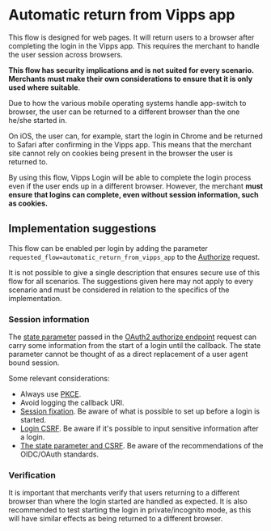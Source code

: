 <!-- START_METADATA
---
title: Automatic return from Vipps app
sidebar_label: Automatic return from app
sidebar_position: 30
description: Enable automatic return from the Vipps app.
pagination_next: null
pagination_prev: null
---
END_METADATA -->

# Automatic return from Vipps app

This flow is designed for web pages. It will return users to a browser after completing the login in the Vipps app.
This requires the merchant to handle the user session across browsers.

**This flow has security implications and is not suited for every scenario. Merchants must make their own considerations to ensure that it is only used where suitable**.

Due to how the various mobile operating systems handle app-switch to browser, the user can be returned to a different browser than the one he/she started in.

On iOS, the user can, for example, start the login in Chrome and be returned to Safari after confirming in the Vipps app. This means that the merchant site cannot rely on cookies being present in the browser the user is returned to.

By using this flow, Vipps Login will be able to complete the login process even if the user ends up in a different browser. However, the merchant **must ensure that logins can complete, even without session information, such as cookies.**

## Implementation suggestions

This flow can be enabled per login by adding the parameter `requested_flow=automatic_return_from_vipps_app` to the [Authorize](../integration.md#oauth-20-authorize) request.

It is not possible to give a single description that ensures secure use of this flow for all scenarios. The suggestions given here may not apply to every scenario and must be considered in relation to the specifics of the implementation.

### Session information

The [state parameter](https://developer.vippsmobilepay.com/docs/APIs/login-api/vipps-login-api-faq.md#whats-the-purpose-of-the-state-parameter)  passed in the [OAuth2 authorize endpoint](../integration.md#oauth-20-authorize) request can carry some information from the start of a login until the callback.
The state parameter cannot be thought of as a direct replacement of a user agent bound session.

Some relevant considerations:

* Always use [PKCE](https://oauth.net/2/pkce/).
* Avoid logging the callback URI.
* [Session fixation](https://owasp.org/www-community/attacks/Session_fixation). Be aware of what is possible to set up before a login is started.
* [Login CSRF](https://cheatsheetseries.owasp.org/cheatsheets/Cross-Site_Request_Forgery_Prevention_Cheat_Sheet.html#login-csrf). Be aware if it's possible to input sensitive information after a login.
* [The state parameter and CSRF](https://tools.ietf.org/html/rfc6749#section-10.12). Be aware of the recommendations of the OIDC/OAuth standards.

### Verification

It is important that merchants verify that users returning to a different browser than where the login started are handled as expected. It is also recommended to test starting the login in private/incognito mode, as this will have similar effects as being returned to a different browser.
